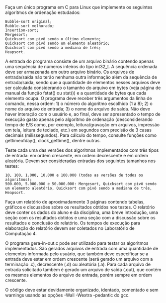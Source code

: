 Faça um único programa em C para Linux que implemente os seguintes algoritmos de ordenação estudados:

    Bubble-sort original;
    Bubble-sort melhorado;
    Insertion-sort;
    Mergesort;
    Quicksort com pivô sendo o último elemento;
    Quicksort com pivô sendo um elemento aleatório;
    Quicksort com pivô sendo a mediana de três;
    Heapsort.

A entrada do programa consiste de um arquivo binário contendo apenas uma sequência de números inteiros do tipo int32_t. A sequência ordenada deve ser armazenada em outro arquivo binário. Os arquivos de entrada/saída não terão nenhuma outra informação além da sequência de entrada/saída, sendo que a quantidade de elementos nesses arquivos deve ser calculada considerando o tamanho do arquivo em bytes (veja página de manual da função fstat() ou stat()) e a quantidade de bytes que cada elemento ocupa.  O programa deve receber três argumentos da linha de comando, nessa ordem: 1) o número do algoritmo escolhido (1 a 8); 2) o nome do arquivo de entrada; 3) o nome do arquivo de saída. Não deve haver interação com o usuário e, ao final, deve ser apresentado o tempo de execução gasto apenas pelo algoritmo de ordenação (desconsiderando tempo de E/S como, por exemplo, leitura/gravação em arquivos, impressão em tela, leitura de teclado, etc.) em segundos com precisão de 3 casas decimais (milissegundos). Para cálculo do tempo, consulte funções como gettimeofday(), clock_gettime(), dentre outras.

Teste cada uma das versões dos algoritmos implementados com três tipos de entrada: em ordem crescente, em ordem decrescente e em ordem aleatória. Devem ser consideradas entradas dos seguintes tamanhos nos testes:

    10, 100, 1.000, 10.000 e 100.000 (todas as versões de todos os algoritmos);
    500.000, 5.000.000 e 50.000.000: Mergesort, Quicksort com pivô sendo um elemento aleatório, Quicksort com pivô sendo a mediana de três, Heapsort.

Faça um relatório de aproximadamente 3 páginas contendo tabelas, gráficos e discussões sobre os resultados obtidos nos testes. O relatório deve conter os dados do aluno e da disciplina, uma breve introdução, uma seção com os resultados obtidos e uma seção com a discussão sobre os resultados e conclusão do relatório. Os tempos de execução para elaboração do relatório devem ser coletados no Laboratório de Computação 4.

O programa gera-in-out.c pode ser utilizado para testar os algoritmos implementados. São gerados arquivos de entrada com uma quantidade de elementos informada pelo usuário, que também deve especificar se a entrada deve estar em ordem crescente (será gerado um arquivo com a terminação .c), decrescente (.d) ou aleatória (.a).  Para cada arquivo de entrada solicitado também é gerado um arquivo de saída (.out), que contém os mesmos elementos do arquivo de entrada, porém sempre em ordem crescente.

O código deve estar devidamente organizado, identado, comentado e sem warnings usando as opções -Wall -Wextra -pedantic do gcc.
